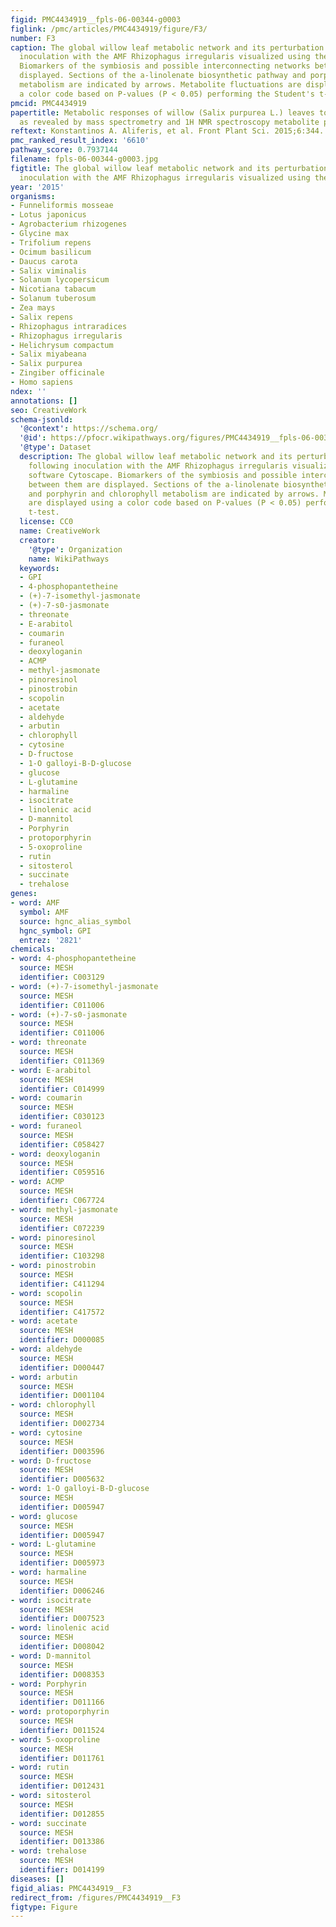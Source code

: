```yaml
---
figid: PMC4434919__fpls-06-00344-g0003
figlink: /pmc/articles/PMC4434919/figure/F3/
number: F3
caption: The global willow leaf metabolic network and its perturbation 2 weeks following
  inoculation with the AMF Rhizophagus irregularis visualized using the software Cytoscape.
  Biomarkers of the symbiosis and possible interconnecting networks between them are
  displayed. Sections of the a-linolenate biosynthetic pathway and porphyrin and chlorophyll
  metabolism are indicated by arrows. Metabolite fluctuations are displayed using
  a color code based on P-values (P < 0.05) performing the Student's t-test.
pmcid: PMC4434919
papertitle: Metabolic responses of willow (Salix purpurea L.) leaves to mycorrhization
  as revealed by mass spectrometry and 1H NMR spectroscopy metabolite profiling.
reftext: Konstantinos A. Aliferis, et al. Front Plant Sci. 2015;6:344.
pmc_ranked_result_index: '6610'
pathway_score: 0.7937144
filename: fpls-06-00344-g0003.jpg
figtitle: The global willow leaf metabolic network and its perturbation 2 weeks following
  inoculation with the AMF Rhizophagus irregularis visualized using the software Cytoscape
year: '2015'
organisms:
- Funneliformis mosseae
- Lotus japonicus
- Agrobacterium rhizogenes
- Glycine max
- Trifolium repens
- Ocimum basilicum
- Daucus carota
- Salix viminalis
- Solanum lycopersicum
- Nicotiana tabacum
- Solanum tuberosum
- Zea mays
- Salix repens
- Rhizophagus intraradices
- Rhizophagus irregularis
- Helichrysum compactum
- Salix miyabeana
- Salix purpurea
- Zingiber officinale
- Homo sapiens
ndex: ''
annotations: []
seo: CreativeWork
schema-jsonld:
  '@context': https://schema.org/
  '@id': https://pfocr.wikipathways.org/figures/PMC4434919__fpls-06-00344-g0003.html
  '@type': Dataset
  description: The global willow leaf metabolic network and its perturbation 2 weeks
    following inoculation with the AMF Rhizophagus irregularis visualized using the
    software Cytoscape. Biomarkers of the symbiosis and possible interconnecting networks
    between them are displayed. Sections of the a-linolenate biosynthetic pathway
    and porphyrin and chlorophyll metabolism are indicated by arrows. Metabolite fluctuations
    are displayed using a color code based on P-values (P < 0.05) performing the Student's
    t-test.
  license: CC0
  name: CreativeWork
  creator:
    '@type': Organization
    name: WikiPathways
  keywords:
  - GPI
  - 4-phosphopantetheine
  - (+)-7-isomethyl-jasmonate
  - (+)-7-s0-jasmonate
  - threonate
  - E-arabitol
  - coumarin
  - furaneol
  - deoxyloganin
  - ACMP
  - methyl-jasmonate
  - pinoresinol
  - pinostrobin
  - scopolin
  - acetate
  - aldehyde
  - arbutin
  - chlorophyll
  - cytosine
  - D-fructose
  - 1-O galloyi-B-D-glucose
  - glucose
  - L-glutamine
  - harmaline
  - isocitrate
  - linolenic acid
  - D-mannitol
  - Porphyrin
  - protoporphyrin
  - 5-oxoproline
  - rutin
  - sitosterol
  - succinate
  - trehalose
genes:
- word: AMF
  symbol: AMF
  source: hgnc_alias_symbol
  hgnc_symbol: GPI
  entrez: '2821'
chemicals:
- word: 4-phosphopantetheine
  source: MESH
  identifier: C003129
- word: (+)-7-isomethyl-jasmonate
  source: MESH
  identifier: C011006
- word: (+)-7-s0-jasmonate
  source: MESH
  identifier: C011006
- word: threonate
  source: MESH
  identifier: C011369
- word: E-arabitol
  source: MESH
  identifier: C014999
- word: coumarin
  source: MESH
  identifier: C030123
- word: furaneol
  source: MESH
  identifier: C058427
- word: deoxyloganin
  source: MESH
  identifier: C059516
- word: ACMP
  source: MESH
  identifier: C067724
- word: methyl-jasmonate
  source: MESH
  identifier: C072239
- word: pinoresinol
  source: MESH
  identifier: C103298
- word: pinostrobin
  source: MESH
  identifier: C411294
- word: scopolin
  source: MESH
  identifier: C417572
- word: acetate
  source: MESH
  identifier: D000085
- word: aldehyde
  source: MESH
  identifier: D000447
- word: arbutin
  source: MESH
  identifier: D001104
- word: chlorophyll
  source: MESH
  identifier: D002734
- word: cytosine
  source: MESH
  identifier: D003596
- word: D-fructose
  source: MESH
  identifier: D005632
- word: 1-O galloyi-B-D-glucose
  source: MESH
  identifier: D005947
- word: glucose
  source: MESH
  identifier: D005947
- word: L-glutamine
  source: MESH
  identifier: D005973
- word: harmaline
  source: MESH
  identifier: D006246
- word: isocitrate
  source: MESH
  identifier: D007523
- word: linolenic acid
  source: MESH
  identifier: D008042
- word: D-mannitol
  source: MESH
  identifier: D008353
- word: Porphyrin
  source: MESH
  identifier: D011166
- word: protoporphyrin
  source: MESH
  identifier: D011524
- word: 5-oxoproline
  source: MESH
  identifier: D011761
- word: rutin
  source: MESH
  identifier: D012431
- word: sitosterol
  source: MESH
  identifier: D012855
- word: succinate
  source: MESH
  identifier: D013386
- word: trehalose
  source: MESH
  identifier: D014199
diseases: []
figid_alias: PMC4434919__F3
redirect_from: /figures/PMC4434919__F3
figtype: Figure
---
```

